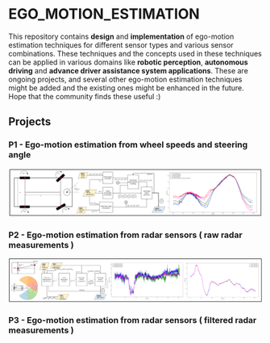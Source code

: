# EGO_MOTION_ESTIMATION
This repository contains **design** and **implementation** of ego-motion estimation techniques for different sensor types and various sensor combinations. These techniques and the concepts used in these techniques can be applied in various domains like **robotic perception**, **autonomous driving** and **advance driver assistance system applications**. These are ongoing projects, and several other ego-motion estimation techniques might be added and the existing ones might be enhanced in the future. Hope that the community finds these useful :)

## Projects

### P1 - Ego-motion estimation from wheel speeds and steering angle
![](https://github.com/UditBhaskar19/EGO_MOTION_ESTIMATION/blob/main/readme_artifacts/P1_cover_img.PNG)

### P2 - Ego-motion estimation from radar sensors ( raw radar measurements )
![](https://github.com/UditBhaskar19/EGO_MOTION_ESTIMATION/blob/main/readme_artifacts/P2_cover_img.PNG)

### P3 - Ego-motion estimation from radar sensors ( filtered radar measurements )
